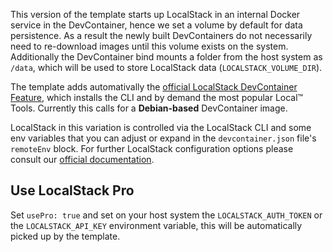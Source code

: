 This version of the template starts up LocalStack in an internal Docker service in the DevContainer, hence we set a volume by default for data persistence.
As a result the newly built DevContainers do not necessarily need to re-download images until this volume exists on the system.  
Additionally the DevContainer bind mounts a folder from the host system as `/data`, which will be used to store LocalStack data (`LOCALSTACK_VOLUME_DIR`).

The template adds automativally the [official LocalStack DevContainer Feature](https://github.com/localstack/devcontainer-feature), which installs the CLI and by demand the most popular Local™ Tools.
Currently this calls for a **Debian-based** DevContainer image.

LocalStack in this variation is controlled via the LocalStack CLI and some env variables that you can adjust or expand in the `devcontainer.json` file's `remoteEnv` block.
For further LocalStack configuration options please consult our [official documentation](https://docs.localstack.cloud/references/configuration/).

## Use LocalStack Pro

Set `usePro: true` and set on your host system the `LOCALSTACK_AUTH_TOKEN` or the `LOCALSTACK_API_KEY` environment variable, this will be automatically picked up by the template.